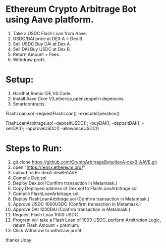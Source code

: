 Ethereum Crypto Arbitrage Bot using Aave platform.
==================================================

1. Take a USDC Flash Loan from Aave.
2. USDC/DAI price at DEX A > Dex B.
3. Sell USDC Buy DAI at Dex A.
4. Sell DAI Buy USDC at Dex B.
5. Return Amount + Fees.
6. Withdraw profit.

Setup:
======

1. Hardhat,Remix IDE,VS Code.
2. Install Aave Core V3,ethersjs,openzeppelin depencies.
3. Smartcontracts:

FlashLoan.sol
-requestFlashLoan()
   -executeOperation()

FlashLoanArbitrage.sol
   -depositUSDC();
   -buyDAI();
   -depositDAI();
   -sellDAI();
   -approveUSDC()
   -allowanceUSDC()

Steps to Run:
=============

1. git clone https://github.com/CryptoArbitrageBots/dexA-dexB-AAVE.git
2. open "https://remix.ethereum.org/"
3. upload folder dexA-dexB-AAVE
4. Compile Dex.sol
5. Deploy Dex.sol (Confirm transaction in Metamask.)
6. Copy Deployed address of Dex.sol to FlashLoanArbitrage.sol
7. Compile FlashLoanArbitrage.sol
8. Deploy FlashLoanArbitrage.sol (Confirm transaction in Metamask.)
9. Approve USDC 1000USDC (Confirm transaction in Metamask.)
10. Approve DAI 1200DAI (Confirm transaction in Metamask.)
11. Request Flash Loan 1000 USDC.
12. Program will take a Flash Loan of 1000 USDC, perform Arbitration Logic, return Flash Amount + premium.
13. Click Withdraw to withdraw profit.

thanks
Uday
